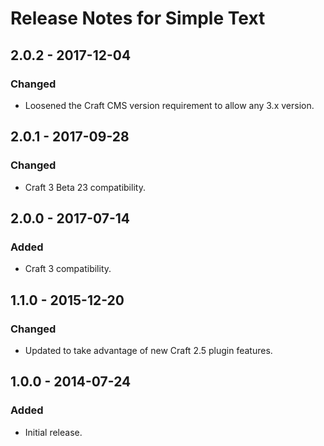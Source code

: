 # Release Notes for Simple Text

## 2.0.2 - 2017-12-04

### Changed
- Loosened the Craft CMS version requirement to allow any 3.x version.

## 2.0.1 - 2017-09-28

### Changed
- Craft 3 Beta 23 compatibility.

## 2.0.0 - 2017-07-14

### Added
- Craft 3 compatibility.

## 1.1.0 - 2015-12-20

### Changed
- Updated to take advantage of new Craft 2.5 plugin features.

## 1.0.0 - 2014-07-24

### Added
- Initial release.
